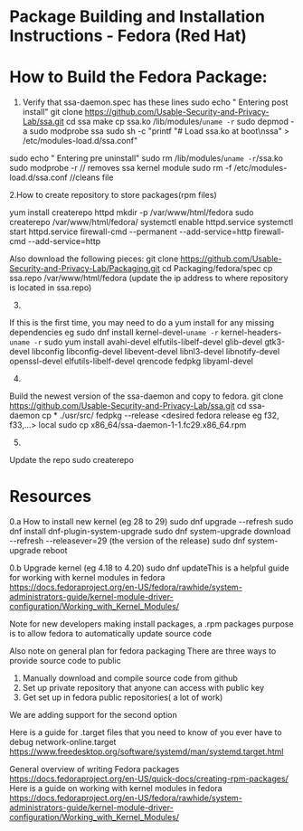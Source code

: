 # Package Building and  Installation Instructions - Fedora (Red Hat)

# How to Build the Fedora Package:

1. Verify that ssa-daemon.spec has these lines
sudo echo "  Entering post install"
git clone https://github.com/Usable-Security-and-Privacy-Lab/ssa.git
cd ssa
make
cp ssa.ko /lib/modules/`uname -r` 
sudo depmod -a
sudo modprobe ssa 
sudo sh -c "printf \"# Load ssa.ko at boot\nssa\" > /etc/modules-load.d/ssa.conf"  

sudo echo "  Entering pre uninstall"
sudo rm /lib/modules/`uname -r`/ssa.ko
sudo modprobe -r // removes ssa kernel module
sudo rm -f /etc/modules-load.d/ssa.conf //cleans file

2.How to create repository to store packages(rpm files) 

yum install createrepo httpd
mkdir -p /var/www/html/fedora
sudo createrepo /var/www/html/fedora/
systemctl enable httpd.service
systemctl start httpd.service
firewall-cmd --permanent --add-service=http
firewall-cmd --add-service=http

Also download the following pieces:
git clone https://github.com/Usable-Security-and-Privacy-Lab/Packaging.git
cd Packaging/fedora/spec
cp ssa.repo /var/www/html/fedora (update the ip address to where repository is located in ssa.repo)

3.
If this is the first time, you may need to do a yum install for any missing dependencies
eg
sudo dnf install kernel-devel-`uname -r` kernel-headers-`uname -r`
sudo yum install avahi-devel elfutils-libelf-devel glib-devel gtk3-devel libconfig libconfig-devel libevent-devel libnl3-devel libnotify-devel openssl-devel elfutils-libelf-devel qrencode fedpkg libyaml-devel

4.
Build the newest version of the ssa-daemon and copy to fedora.
git clone https://github.com/Usable-Security-and-Privacy-Lab/ssa.git
cd ssa-daemon
cp * ./usr/src/
fedpkg --release <desired fedora release eg f32, f33,...> local
sudo cp x86_64/ssa-daemon-1-1.fc29.x86_64.rpm <repository>

5.
Update the repo
sudo createrepo <repository>


# Resources
0.a How to install new kernel (eg 28 to 29)
sudo dnf upgrade --refresh
sudo dnf install dnf-plugin-system-upgrade
sudo dnf system-upgrade download --refresh --releasever=29 (the version of the release)
sudo dnf system-upgrade reboot

0.b Upgrade kernel (eg 4.18 to 4.20)
sudo dnf updateThis is a helpful guide for working with kernel modules in fedora
 https://docs.fedoraproject.org/en-US/fedora/rawhide/system-administrators-guide/kernel-module-driver-configuration/Working_with_Kernel_Modules/

Note for new developers making install packages, a .rpm packages purpose is to allow fedora to automatically update source code

Also note on general plan for fedora packaging There are three ways to provide source code to public

1. Manually download and compile source code from github
2. Set up private repository that anyone can access with public key
3. Get set up in fedora public repositories( a lot of work)

We are adding support for the second option    

Here is a guide for .target files that you need to know of you ever have to debug network-online.target  
https://www.freedesktop.org/software/systemd/man/systemd.target.html

General overview of writing Fedora packages   
https://docs.fedoraproject.org/en-US/quick-docs/creating-rpm-packages/
Here is a guide on working with kernel modules in fedora   
https://docs.fedoraproject.org/en-US/fedora/rawhide/system-administrators-guide/kernel-module-driver-configuration/Working_with_Kernel_Modules/

